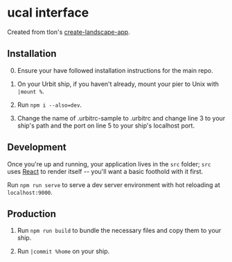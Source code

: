 # ucal interface

Created from tlon's [create-landscape-app](https://github.com/urbit/create-landscape-app).

## Installation

0. Ensure your have followed installation instructions for the main repo.

1. On your Urbit ship, if you haven't already, mount your pier to Unix with `|mount %`.

2. Run `npm i --also=dev`.

3. Change the name of .urbitrc-sample to .urbitrc and change line 3 to your ship's path and the port on line 5 to your ship's localhost port.

## Development

Once you're up and running, your application lives in the `src` folder; `src` uses [React](https://reactjs.org) to render itself -- you'll want a basic foothold with it first.

Run `npm run serve` to serve a dev server environment with hot reloading at `localhost:9000`.

## Production

1. Run `npm run build` to bundle the necessary files and copy them to your ship.

2. Run `|commit %home` on your ship.
